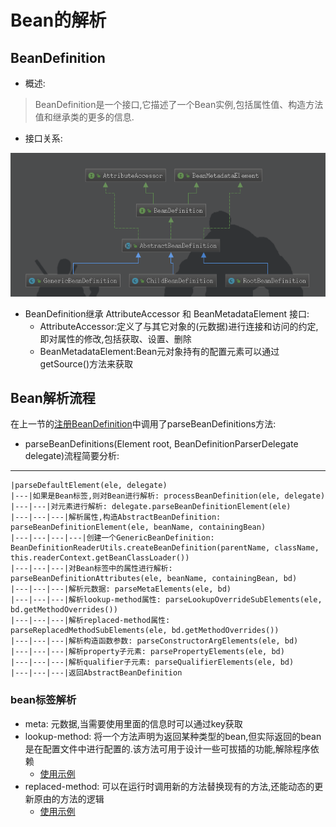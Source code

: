 # Bean的解析
## BeanDefinition
* 概述: 
> BeanDefinition是一个接口,它描述了一个Bean实例,包括属性值、构造方法值和继承类的更多的信息.

* 接口关系:

![BeanDefinition接口关系](BeanDefinition.png)

* BeanDefinition继承 AttributeAccessor 和 BeanMetadataElement 接口:
    * AttributeAccessor:定义了与其它对象的(元数据)进行连接和访问的约定,即对属性的修改,包括获取、设置、删除
    * BeanMetadataElement:Bean元对象持有的配置元素可以通过getSource()方法来获取
## Bean解析流程

在上一节的[注册BeanDefinition](../注册BeanDefinition/注册BeanDefinition.md)中调用了parseBeanDefinitions方法:
* parseBeanDefinitions(Element root, BeanDefinitionParserDelegate delegate)流程简要分析:
---
    |parseDefaultElement(ele, delegate)
    |---|如果是Bean标签,则对Bean进行解析: processBeanDefinition(ele, delegate)
    |---|---|对元素进行解析: delegate.parseBeanDefinitionElement(ele)
    |---|---|---|解析属性,构造AbstractBeanDefinition: parseBeanDefinitionElement(ele, beanName, containingBean)
    |---|---|---|---|创建一个GenericBeanDefinition: BeanDefinitionReaderUtils.createBeanDefinition(parentName, className, this.readerContext.getBeanClassLoader())
    |---|---|---|对Bean标签中的属性进行解析: parseBeanDefinitionAttributes(ele, beanName, containingBean, bd)
    |---|---|---|解析元数据: parseMetaElements(ele, bd)
    |---|---|---|解析lookup-method属性: parseLookupOverrideSubElements(ele, bd.getMethodOverrides())
    |---|---|---|解析replaced-method属性: parseReplacedMethodSubElements(ele, bd.getMethodOverrides())
    |---|---|---|解析构造函数参数: parseConstructorArgElements(ele, bd)
    |---|---|---|解析property子元素: parsePropertyElements(ele, bd)
    |---|---|---|解析qualifier子元素: parseQualifierElements(ele, bd)
    |---|---|---|返回AbstractBeanDefinition
### bean标签解析
* meta: 元数据,当需要使用里面的信息时可以通过key获取
* lookup-method: 将一个方法声明为返回某种类型的bean,但实际返回的bean是在配置文件中进行配置的.该方法可用于设计一些可拔插的功能,解除程序依赖
    * [使用示例](../../src/main/java/com/clf/lookup_method)
* replaced-method: 可以在运行时调用新的方法替换现有的方法,还能动态的更新原由的方法的逻辑
    * [使用示例](../../src/main/java/com/clf/replaced_method)
